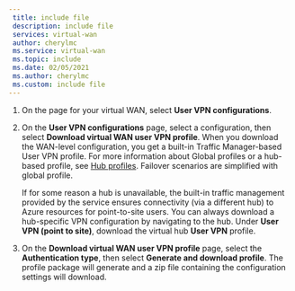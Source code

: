 ```yaml
---
 title: include file
 description: include file
 services: virtual-wan
 author: cherylmc
 ms.service: virtual-wan
 ms.topic: include
 ms.date: 02/05/2021
 ms.author: cherylmc
 ms.custom: include file
---
```


1. On the page for your virtual WAN, select **User VPN configurations**.
1. On the **User VPN configurations** page, select a configuration, then select **Download virtual WAN user VPN profile**. When you download the WAN-level configuration, you get a built-in Traffic Manager-based User VPN profile. For more information about Global profiles or a hub-based profile, see [Hub profiles](../articles/virtual-wan/global-hub-profile.md). Failover scenarios are simplified with global profile.

   
   If for some reason a hub is unavailable, the built-in traffic management provided by the service ensures connectivity (via a different hub) to Azure resources for point-to-site users. You can always download a hub-specific VPN configuration by navigating to the hub. Under **User VPN (point to site)**, download the virtual hub **User VPN** profile.
1. On the **Download virtual WAN user VPN profile** page, select the **Authentication type**, then select **Generate and download profile**. The profile package will generate and a zip file containing the configuration settings will download.
